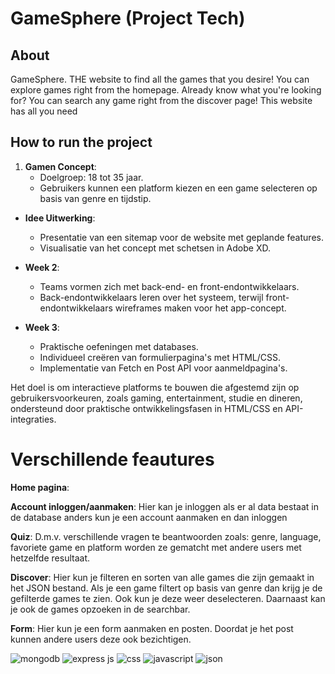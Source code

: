 # GameSphere (Project Tech)

## About

GameSphere. THE website to find all the games that you desire! You can explore games right from the homepage. Already know what you're looking for? You can search any game right from the discover page! This website has all you need

## How to run the project

1. **Gamen Concept**:
   - Doelgroep: 18 tot 35 jaar.
   - Gebruikers kunnen een platform kiezen en een game selecteren op basis van genre en tijdstip.
     

- **Idee Uitwerking**:
  - Presentatie van een sitemap voor de website met geplande features.
  - Visualisatie van het concept met schetsen in Adobe XD.

- **Week 2**:
  - Teams vormen zich met back-end- en front-endontwikkelaars.
  - Back-endontwikkelaars leren over het systeem, terwijl front-endontwikkelaars wireframes maken voor het app-concept.

- **Week 3**:
  - Praktische oefeningen met databases.
  - Individueel creëren van formulierpagina's met HTML/CSS.
  - Implementatie van Fetch en Post API voor aanmeldpagina's.

Het doel is om interactieve platforms te bouwen die afgestemd zijn op gebruikersvoorkeuren, zoals gaming, entertainment, studie en dineren, ondersteund door praktische ontwikkelingsfasen in HTML/CSS en API-integraties.


# Verschillende feautures

**Home pagina**:

**Account inloggen/aanmaken**:
Hier kan je inloggen als er al data bestaat in de database anders kun je een account aanmaken en dan inloggen

**Quiz**:
D.m.v. verschillende vragen te beantwoorden zoals: genre, language, favoriete game en platform worden ze gematcht met andere users met hetzelfde resultaat.

**Discover**:
Hier kun je filteren en sorten van alle games die zijn gemaakt in het JSON bestand. Als je een game filtert op basis van genre dan krijg je de gefilterde games te zien. Ook kun je deze weer deselecteren. Daarnaast kan je ook de games opzoeken in de searchbar.

**Form**:
Hier kun je een form aanmaken en posten. Doordat je het post kunnen andere users deze ook bezichtigen.

![mongodb](https://img.shields.io/badge/MongoDB-4EA94B?style=for-the-badge&logo=mongodb&logoColor=white)
![express js](https://img.shields.io/badge/Express%20js-000000?style=for-the-badge&logo=express&logoColor=white)
![css](https://img.shields.io/badge/CSS3-1572B6?style=for-the-badge&logo=css3&logoColor=white)
![javascript](https://img.shields.io/badge/JavaScript-323330?style=for-the-badge&logo=javascript&logoColor=F7DF1E)
![json](https://img.shields.io/badge/json-5E5C5C?style=for-the-badge&logo=json&logoColor=white)

